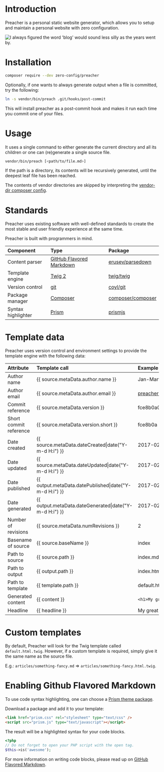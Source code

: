 # Introduction

Preacher is a personal static website generator, which allows you to setup and
maintain a personal website with zero configuration.

![I always figured the word 'blog' would sound *less* silly as the years went by.](https://imgs.xkcd.com/comics/starwatching.png)

# Installation

```bash
composer require --dev zero-config/preacher
```

Optionally, if one wants to always generate output when a file is committed, try
the following:

```bash
ln -s vendor/bin/preach .git/hooks/post-commit
```

This will install preacher as a post-commit hook and makes it run each time you
commit one of your files.

# Usage

It uses a single command to either generate the current directory and all its
children or one can (re)generate a single source file.

```bash
vendor/bin/preach [<path/to/file.md>]
```

If the path is a directory, its contents will be recursively generated, until
the deepest leaf file has been reached.

The contents of vendor directories are skipped by interpreting the
[vendor-dir composer config](https://getcomposer.org/doc/06-config.md#vendor-dir).

# Standards

Preacher uses existing software with well-defined standards to create the most
stable and user friendly experience at the same time.

Preacher is built with programmers in mind.

| Component          | Type                                                                                                        | Package                                                   |
|:-------------------|:------------------------------------------------------------------------------------------------------------|:----------------------------------------------------------|
| Content parser     | [GitHub Flavored Markdown](https://guides.github.com/features/mastering-markdown/#GitHub-flavored-markdown) | [erusev/parsedown](http://parsedown.org/)                 |
| Template engine    | [Twig 2](http://twig.sensiolabs.org/)                                                                       | [twig/twig](https://packagist.org/packages/twig/twig)     |
| Version control    | [git](https://git-scm.com/)                                                                                 | [coyl/git](https://github.com/coyl/git)                   |
| Package manager    | [Composer](https://getcomposer.org/)                                                                        | [composer/composer](https://github.com/composer/composer) |
| Syntax highlighter | [Prism](http://prismjs.com/)                                                                                | [prismjs](https://www.npmjs.com/package/prismjs)          |

# Template data

Preacher uses version control and environment settings to provide the template
engine with the following data:

| Attribute               | Template call                                              | Example                                  |
|:------------------------|:-----------------------------------------------------------|:-----------------------------------------|
| Author name             | {{ source.metaData.author.name }}                          | Jan-Marten de Boer                       |
| Author email            | {{ source.metaData.author.email }}                         | preacher@johmanx.com                     |
| Commit reference        | {{ source.metaData.version }}                              | fce8b0a0b1fa5f986282b51eb4824b3983c1e6e8 |
| Short commit reference  | {{ source.metaData.version.short }}                        | fce8b0a                                  |
| Date created            | {{ source.metaData.dateCreated&#124;date("Y-m-d H:i") }}   | 2017-02-04 13:37                         |
| Date updated            | {{ source.metaData.dateUpdated&#124;date("Y-m-d H:i") }}   | 2017-02-05 00:42                         |
| Date published          | {{ output.metaData.datePublished&#124;date("Y-m-d H:i") }} | 2017-02-05 00:45                         |
| Date generated          | {{ output.metaData.dateGenerated&#124;date("Y-m-d H:i") }} | 2017-02-05 00:47                         |
| Number of revisions     | {{ source.metaData.numRevisions }}                         | 2                                        |
| Basename of source      | {{ source.baseName }}                                      | index                                    |
| Path to source          | {{ source.path }}                                          | index.md                                 |
| Path to output          | {{ output.path }}                                          | index.html                               |
| Path to template        | {{ template.path }}                                        | default.html.twig                        |
| Generated content       | {{ content }}                                              | `<h1>My great adventure</h1><p>Lorum...` |
| Headline                | {{ headline }}                                             | My great adventure                       |

# Custom templates

By default, Preacher will look for the Twig template called `default.html.twig`.
However, if a custom template is required, simply give it the same name as the
source file.

E.g.: `articles/something-fancy.md` => `articles/something-fancy.html.twig`.

# Enabling Github Flavored Markdown

To use code syntax highlighting, one can choose a
[Prism theme package](http://prismjs.com/download.html).

Download a package and add it to your template:

```html
<link href="prism.css" rel="stylesheet" type="text/css" />
<script src="prism.js" type="text/javascript"></script>
```

The result will be a highlighted syntax for your code blocks.

```php
<?php
// Do not forget to open your PHP script with the open tag.
$this->is('awesome');
```

For more information on writing code blocks, please read up on
[GitHub Flavored Markdown](https://guides.github.com/features/mastering-markdown/#GitHub-flavored-markdown).

